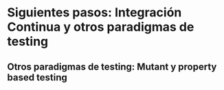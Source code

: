# Siguientes pasos: Integración Continua y otros paradigmas de testing

## Otros paradigmas de testing: Mutant y property based testing
